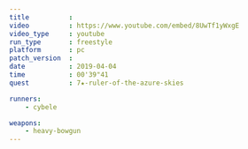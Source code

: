 ```yaml
---
title          :
video          : https://www.youtube.com/embed/8UwTf1yWxgE
video_type     : youtube
run_type       : freestyle
platform       : pc
patch_version  :
date           : 2019-04-04
time           : 00'39"41
quest          : 7★-ruler-of-the-azure-skies

runners:
    - cybele

weapons:
    - heavy-bowgun
---
```

